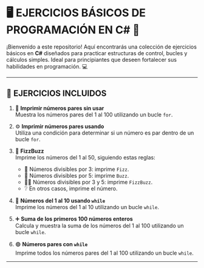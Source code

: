 # 🖥️ EJERCICIOS BÁSICOS DE PROGRAMACIÓN EN C# 🚀

¡Bienvenido a este repositorio! Aquí encontrarás una colección de ejercicios básicos en **C#** diseñados para practicar estructuras de control, bucles y cálculos simples. Ideal para principiantes que deseen fortalecer sus habilidades en programación. 💻

---

## 📜 EJERCICIOS INCLUIDOS

1. 🔢 **Imprimir números pares sin usar**  
   Muestra los números pares del 1 al 100 utilizando un bucle `for`.

2. ⚙️ **Imprimir números pares usando**  
   Utiliza una condición para determinar si un número es par dentro de un bucle `for`.

3. 🎉 **FizzBuzz**  
   Imprime los números del 1 al 50, siguiendo estas reglas:  
   - 🔸 Números divisibles por 3: imprime `Fizz`.  
   - 🔹 Números divisibles por 5: imprime `Buzz`.  
   - 🔸🔹 Números divisibles por 3 y 5: imprime `FizzBuzz`.  
   - ❔ En otros casos, imprime el número.

4. 🔁 **Números del 1 al 10 usando `while`**  
   Imprime los números del 1 al 10 utilizando un bucle `while`.

5. ➕ **Suma de los primeros 100 números enteros**  
   Calcula y muestra la suma de los números del 1 al 100 utilizando un bucle `while`.

6. 🟢 **Números pares con `while`**  
   Imprime todos los números pares del 1 al 100 utilizando un bucle `while`.

---

